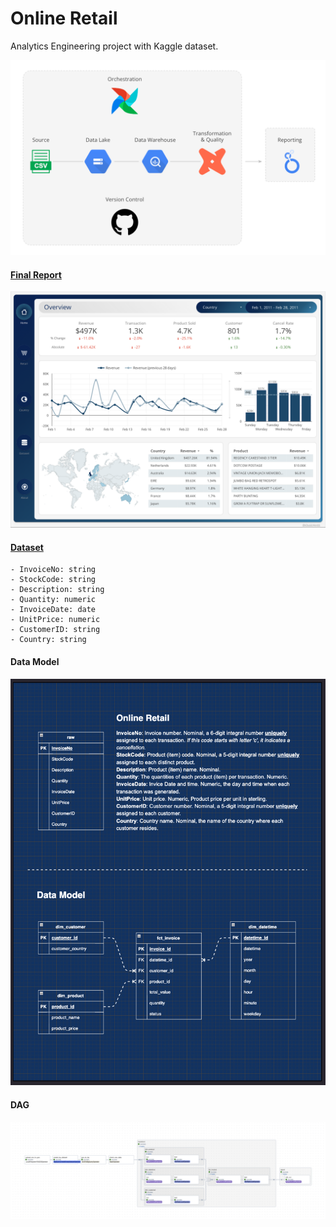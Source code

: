 # Online Retail
Analytics Engineering project with Kaggle dataset.


![alt text for screen readers](/include/dataset/data_stack.png "Data Stack")


#### [Final Report](https://lookerstudio.google.com/u/0/reporting/a9212a13-d175-4d19-bc5b-92396afc6689/page/p_3k96xp21ad)

![alt text for screen readers](/include/dataset/report.png "Report")


#### [Dataset](https://www.kaggle.com/datasets/tunguz/online-retail)
    - InvoiceNo: string 
    - StockCode: string 
    - Description: string
    - Quantity: numeric
    - InvoiceDate: date
    - UnitPrice: numeric
    - CustomerID: string
    - Country: string

#### Data Model
![alt text for screen readers](/include/dataset/data_model.jpg "Star Schema")

#### DAG
![alt text for screen readers](/include/dataset/dag.png "Flow")